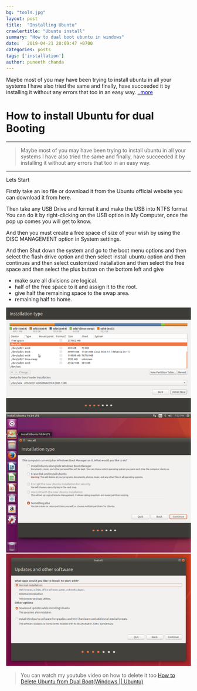 ```yaml
---
bg: "tools.jpg"
layout: post
title:  "Installing Ubuntu"
crawlertitle: "Ubuntu install"
summary: "How to dual boot ubuntu in windows"
date:   2019-04-21 20:09:47 +0700
categories: posts
tags: ['installation']
author: puneeth chanda
---
```

Maybe most of you may have been trying to install ubuntu in all your systems I have also tried the same and finally, have succeeded it by installing it without any errors that too in an easy way.
[<span style="color:blue">  ..more</span>](/posts/Installing-Ubuntu/ "read more")


# How to install Ubuntu for dual Booting

----
> Maybe most of you may have been trying to install ubuntu in all your systems I have also tried the same and finally, have succeeded it by installing it without any errors that too in an easy way.


----
Lets Start

Firstly take an iso file or download it from the Ubuntu official website you can download it from here.

Then take any USB Drive and format it and make the USB into NTFS format You can do it by right-clicking on the USB option in My Computer, once the pop up comes you will get to know.

And then you must create a free space of size of your wish by using the DISC MANAGEMENT option in System settings.

And then Shut down the system and go to the boot menu options and then select the flash drive option and then select install ubuntu option and then continues and then select customized installation and then select the free space and then select the plus button on the bottom left and give

- make sure all divisions are logical.
- half of the free space to it and assign it to the root.
- give half the remaining space to the swap area.
- remaining half to home.

![partitions](/assets/images/partitions.png)
![Coustomized Installation](/assets/images/coustomised.png)
![tick the downloads checkbox](/assets/images/3rd.png)

> You can watch my youtube video on how to delete it too 
[How to Delete Ubuntu from Dual Boot(Windows || Ubuntu)](https://www.youtube.com/watch?v=7VFDV7A9SK8&t=47s)